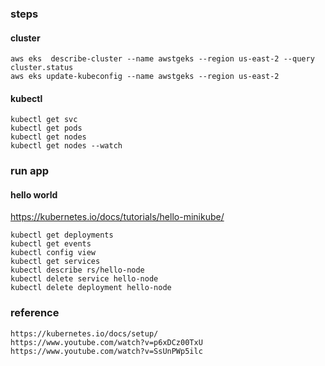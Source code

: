 ### steps

#### cluster 
```
aws eks  describe-cluster --name awstgeks --region us-east-2 --query cluster.status 
aws eks update-kubeconfig --name awstgeks --region us-east-2
```

#### kubectl
```
kubectl get svc
kubectl get pods 
kubectl get nodes
kubectl get nodes --watch
```

### run app

#### hello world
https://kubernetes.io/docs/tutorials/hello-minikube/

```
kubectl get deployments
kubectl get events
kubectl config view
kubectl get services
kubectl describe rs/hello-node
kubectl delete service hello-node
kubectl delete deployment hello-node
```



### reference
```
https://kubernetes.io/docs/setup/
https://www.youtube.com/watch?v=p6xDCz00TxU
https://www.youtube.com/watch?v=SsUnPWp5ilc
```
